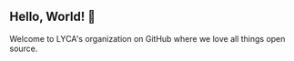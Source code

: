 ## Hello, World! :wave:

Welcome to LYCA's organization on GitHub where we love all things open source.
